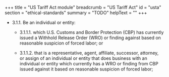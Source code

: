 +++
title = "US Tariff Act module"
breadcrumb = "US Tariff Act"
id = "usta"
section = "ethical-standards"
summary = "TODO"
helpText = ""
+++

- 3.1.1. Be an individual or entity:

  - 3.1.1.1.  which U.S. Customs and Border Protection (CBP) has currently issued a Withhold Release Order (WRO) or finding against based on reasonable suspicion of forced labor; or

  - 3.1.1.2.  that is a representative, agent, affiliate, successor, attorney, or assign of an individual or entity that does business with an individual or entity which currently has a WRO or finding from CBP issued against it based on reasonable suspicion of forced labor;
